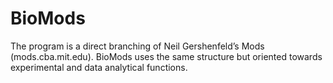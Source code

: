 # BioMods
The program is a direct branching of Neil Gershenfeld’s Mods (mods.cba.mit.edu). BioMods uses the same structure but oriented towards experimental and data analytical functions.

